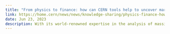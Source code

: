```yaml
---
title: "From physics to finance: how can CERN tools help to uncover market manipulation?"
link: https://home.cern/news/news/knowledge-sharing/physics-finance-how-can-cern-tools-help-uncover-market-manipulation
date: Jun 23, 2023
description: With its world-renowned expertise in the analysis of massive volumes of data, CERN has started a unique collaboration with leading market-surveillance experts to explore how particle physics could help to build future manipulation-detection techniques.
---
```

